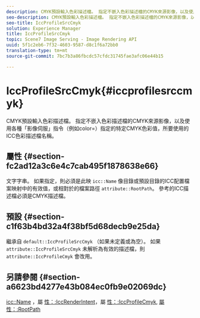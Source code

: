 ```yaml
---
description: CMYK預設輸入色彩描述檔。 指定不嵌入色彩描述檔的CMYK來源影像，以及使用各種「影像伺服」指令（例如color=）指定的特定CMYK色彩值，所要使用的ICC色彩描述檔名稱。
seo-description: CMYK預設輸入色彩描述檔。 指定不嵌入色彩描述檔的CMYK來源影像，以及使用各種「影像伺服」指令（例如color=）指定的特定CMYK色彩值，所要使用的ICC色彩描述檔名稱。
seo-title: IccProfileSrcCmyk
solution: Experience Manager
title: IccProfileSrcCmyk
topic: Scene7 Image Serving - Image Rendering API
uuid: 5f1c2eb6-7f32-4603-9587-d8c1f6a72bb0
translation-type: tm+mt
source-git-commit: 7bc7b3a86fbcdc57cfdc31745fae3afc06e44b15

---
```



# IccProfileSrcCmyk{#iccprofilesrccmyk}

CMYK預設輸入色彩描述檔。 指定不嵌入色彩描述檔的CMYK來源影像，以及使用各種「影像伺服」指令（例如color=）指定的特定CMYK色彩值，所要使用的ICC色彩描述檔名稱。

## 屬性 {#section-fc2ad12a3c6e4c7cab495f1878638e66}

文字字串。 如果指定，則必須是此映 `icc::Name` 像目錄或預設目錄的ICC配置檔案映射中的有效值，或相對於的檔案路徑 `attribute::RootPath`。 參考的ICC描述檔必須是CMYK描述檔。

## 預設 {#section-c1f63b4bd32a4f38bf5d68decb9e25da}

繼承自 `default::IccProfileSrcCmyk` （如果未定義或為空）。 如果 `attribute::IccProfileSrcCmyk` 未解析為有效的描述檔，則 `attribute::IccProfileCmyk` 會改用。

## 另請參閱 {#section-a6623bd4277e43b084ec0fb9e02069dc}

[icc::Name](../../../../../is-api/image-catalog/image-serving-api-ref/c-image-catalog-reference/c-icc-profile-map-reference/r-name-icc.md#reference-9e7d3c8e35434981a3dfac66b8946cbe) ，屬 [性：:IccRenderIntent](../../../../../is-api/image-catalog/image-serving-api-ref/c-image-catalog-reference/c-attributes-reference/r-iccrenderintent.md#reference-012f207f28bd4406a5368d23ed95a51f)，屬 [性：:IccProfileCmyk](../../../../../is-api/image-catalog/image-serving-api-ref/c-image-catalog-reference/c-attributes-reference/r-iccprofilecmyk.md#reference-db89f9dac33e447cadb359ec1ba27ee0), [屬性：:RootPath](../../../../../is-api/image-catalog/image-serving-api-ref/c-image-catalog-reference/c-attributes-reference/r-rootpath.md#reference-17d57e5967be403b8408fa7214017494)
